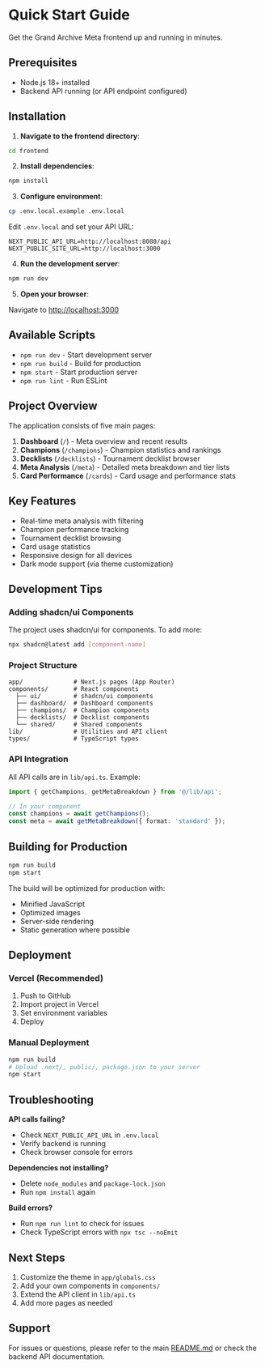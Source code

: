 # Quick Start Guide

Get the Grand Archive Meta frontend up and running in minutes.

## Prerequisites

- Node.js 18+ installed
- Backend API running (or API endpoint configured)

## Installation

1. **Navigate to the frontend directory**:

```bash
cd frontend
```

2. **Install dependencies**:

```bash
npm install
```

3. **Configure environment**:

```bash
cp .env.local.example .env.local
```

Edit `.env.local` and set your API URL:

```env
NEXT_PUBLIC_API_URL=http://localhost:8080/api
NEXT_PUBLIC_SITE_URL=http://localhost:3000
```

4. **Run the development server**:

```bash
npm run dev
```

5. **Open your browser**:

Navigate to [http://localhost:3000](http://localhost:3000)

## Available Scripts

- `npm run dev` - Start development server
- `npm run build` - Build for production
- `npm start` - Start production server
- `npm run lint` - Run ESLint

## Project Overview

The application consists of five main pages:

1. **Dashboard** (`/`) - Meta overview and recent results
2. **Champions** (`/champions`) - Champion statistics and rankings
3. **Decklists** (`/decklists`) - Tournament decklist browser
4. **Meta Analysis** (`/meta`) - Detailed meta breakdown and tier lists
5. **Card Performance** (`/cards`) - Card usage and performance stats

## Key Features

- Real-time meta analysis with filtering
- Champion performance tracking
- Tournament decklist browsing
- Card usage statistics
- Responsive design for all devices
- Dark mode support (via theme customization)

## Development Tips

### Adding shadcn/ui Components

The project uses shadcn/ui for components. To add more:

```bash
npx shadcn@latest add [component-name]
```

### Project Structure

```
app/              # Next.js pages (App Router)
components/       # React components
  ├── ui/         # shadcn/ui components
  ├── dashboard/  # Dashboard components
  ├── champions/  # Champion components
  ├── decklists/  # Decklist components
  └── shared/     # Shared components
lib/              # Utilities and API client
types/            # TypeScript types
```

### API Integration

All API calls are in `lib/api.ts`. Example:

```typescript
import { getChampions, getMetaBreakdown } from '@/lib/api';

// In your component
const champions = await getChampions();
const meta = await getMetaBreakdown({ format: 'standard' });
```

## Building for Production

```bash
npm run build
npm start
```

The build will be optimized for production with:
- Minified JavaScript
- Optimized images
- Server-side rendering
- Static generation where possible

## Deployment

### Vercel (Recommended)

1. Push to GitHub
2. Import project in Vercel
3. Set environment variables
4. Deploy

### Manual Deployment

```bash
npm run build
# Upload .next/, public/, package.json to your server
npm start
```

## Troubleshooting

**API calls failing?**
- Check `NEXT_PUBLIC_API_URL` in `.env.local`
- Verify backend is running
- Check browser console for errors

**Dependencies not installing?**
- Delete `node_modules` and `package-lock.json`
- Run `npm install` again

**Build errors?**
- Run `npm run lint` to check for issues
- Check TypeScript errors with `npx tsc --noEmit`

## Next Steps

1. Customize the theme in `app/globals.css`
2. Add your own components in `components/`
3. Extend the API client in `lib/api.ts`
4. Add more pages as needed

## Support

For issues or questions, please refer to the main [README.md](./README.md) or check the backend API documentation.
